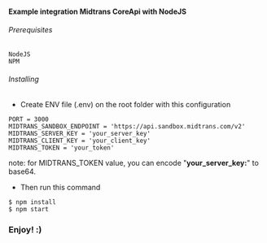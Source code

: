 #### Example integration Midtrans CoreApi with NodeJS

###### Prerequisites

```
NodeJS
NPM
```

###### Installing
* Create ENV file (.env) on the root folder with this configuration

```
PORT = 3000
MIDTRANS_SANDBOX_ENDPOINT = 'https://api.sandbox.midtrans.com/v2'
MIDTRANS_SERVER_KEY = 'your_server_key'
MIDTRANS_CLIENT_KEY = 'your_client_key'
MIDTRANS_TOKEN = 'your_token'
```

note: for MIDTRANS_TOKEN value, you can encode "**your_server_key:**" to base64.

* Then run this command

```
$ npm install
$ npm start
```

### Enjoy! :)
